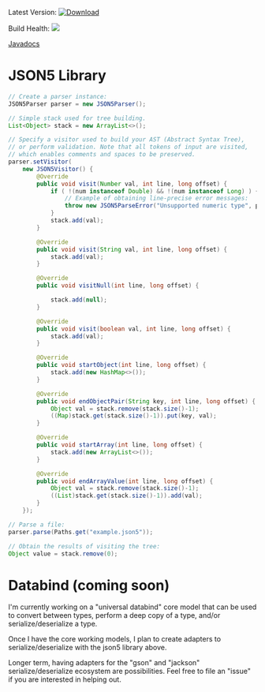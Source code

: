 Latest Version: [ ![Download](https://api.bintray.com/packages/brimworks/json5.java/json5.java/images/download.svg?version=latest) ](https://bintray.com/brimworks/json5.java/json5.java/0.0.3/link)

Build Health: [![](https://jitci.com/gh/brimworks/json5.java/svg)](https://jitci.com/gh/brimworks/json5.java)

[Javadocs](https://www.javadoc.io/doc/com.brimworks/json5)


# JSON5 Library

```java
// Create a parser instance:
JSON5Parser parser = new JSON5Parser();

// Simple stack used for tree building.
List<Object> stack = new ArrayList<>();

// Specify a visitor used to build your AST (Abstract Syntax Tree),
// or perform validation. Note that all tokens of input are visited,
// which enables comments and spaces to be preserved.
parser.setVisitor(
    new JSON5Visitor() {
        @Override
        public void visit(Number val, int line, long offset) {
            if ( !(num instanceof Double) && !(num instanceof Long) ) {
                // Example of obtaining line-precise error messages:
                throw new JSON5ParseError("Unsupported numeric type", parser.getLocation(line, offset));
            }
            stack.add(val);
        }

        @Override
        public void visit(String val, int line, long offset) {
            stack.add(val);
        }

        @Override
        public void visitNull(int line, long offset) {

            stack.add(null);
        }

        @Override
        public void visit(boolean val, int line, long offset) {
            stack.add(val);
        }

        @Override
        public void startObject(int line, long offset) {
            stack.add(new HashMap<>());
        }

        @Override
        public void endObjectPair(String key, int line, long offset) {
            Object val = stack.remove(stack.size()-1);
            ((Map)stack.get(stack.size()-1)).put(key, val);
        }

        @Override
        public void startArray(int line, long offset) {
            stack.add(new ArrayList<>());
        }

        @Override
        public void endArrayValue(int line, long offset) {
            Object val = stack.remove(stack.size()-1);
            ((List)stack.get(stack.size()-1)).add(val);
        }
    });

// Parse a file:
parser.parse(Paths.get("example.json5"));

// Obtain the results of visiting the tree:
Object value = stack.remove(0);

```

# Databind (coming soon)

I'm currently working on a "universal databind" core model that can be used to convert between types, perform a deep copy of a type, and/or serialize/deserialize a type.

Once I have the core working models, I plan to create adapters to serialize/deserialize with the json5 library above.

Longer term, having adapters for the "gson" and "jackson" serialize/deserialize ecosystem are possibilities. Feel free to file an "issue" if you are interested in helping out.
